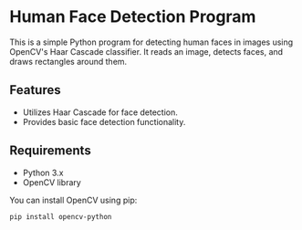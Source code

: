 # Human Face Detection Program

This is a simple Python program for detecting human faces in images using OpenCV's Haar Cascade classifier. It reads an image, detects faces, and draws rectangles around them.

## Features
- Utilizes Haar Cascade for face detection.
- Provides basic face detection functionality.

## Requirements
- Python 3.x
- OpenCV library

You can install OpenCV using pip:
```bash
pip install opencv-python



